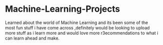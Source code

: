 # Machine-Learning-Projects
Learned about the world of Machine Learning and its been some of the most fun stuff i have come across ,definitely would be looking to upload more stuff as i learn more and would love more r3ecommendations to what i can learn ahead and make. 
